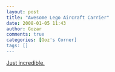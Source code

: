 ```yaml
---
layout: post
title: "Awesome Lego Aircraft Carrier"
date: 2008-01-05 11:43
author: Gozar
comments: true
categories: [Goz's Corner]
tags: []
---
```

<a href="http://www.brickshelf.com/cgi-bin/gallery.cgi?f=126969">Just incredible.</a>
